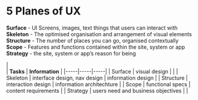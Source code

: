 # 5 Planes of UX

**Surface** - UI Screens, images, text things that users can interact with
**Skeleton** - The optimised organisation and arrangement of visual elements
**Structure** - The number of places you can go, organised contextually
**Scope** - Features and functions contained within the site, system or app
**Strategy** - the site, system or app’s reason for being

|  
 | **Tasks** | **Information** |
|-----|-----|-----|
|  Surface | visual design | 
 |
|  Skeleton | interface design, nav design | information design |
|  Structure | interaction design | information architechture |
|  Scope | functional specs | content requirements |
|  Strategy | users need and business objectives | 
 |

